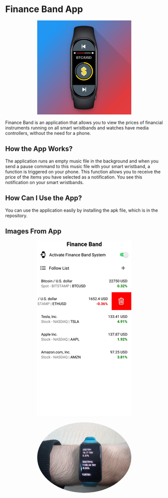 # Finance Band App
<p align="center">
  <img src="https://github.com/FurkanOzgel/finance-band/blob/main/images/icon.png?raw=true" width="300" height="300" />
</p>
Finance Band is an application that allows you to view the prices of financial instruments running on all smart wristbands and watches have media controllers, without the need for a phone.

## How the App Works?
The application runs an empty music file in the background and when you send a pause command to this music file with your smart wristband, a function is triggered on your phone. This function allows you to receive the price of the items you have selected as a notification. You see this notification on your smart wristbands.

## How Can I Use the App?
You can use the application easily by installing the apk file, which is in the repository.

## Images From App

<p align="center">
<kbd>
  <img src="https://github.com/FurkanOzgel/finance-band/blob/main/images/ss.jpeg?raw=true" width="300" height=auto  />
 </kbd>
</p>

<p align="center">
  <img style="border-radius:50%" src="https://github.com/FurkanOzgel/finance-band/blob/main/images/notification.jpeg?raw=true" width="300" height=auto/>
</p>
